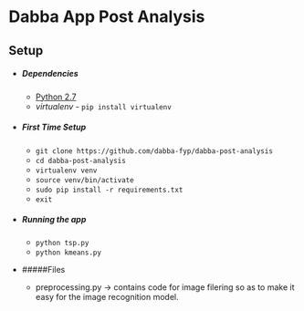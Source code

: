# Dabba App Post Analysis

## Setup
* ##### Dependencies
    * [Python 2.7](https://www.python.org/download/releases/2.7/)
    * *virtualenv* - `pip install virtualenv`

* ##### First Time Setup
    * `git clone https://github.com/dabba-fyp/dabba-post-analysis`
    * `cd dabba-post-analysis`
    * `virtualenv venv`
    * `source venv/bin/activate`
    * `sudo pip install -r requirements.txt`    
    * `exit`
* ##### Running the app
    * `python tsp.py`
    * `python kmeans.py`
   
* #####Files
   * preprocessing.py -> contains code for image filering so as to make it easy for the image recognition model.
   
